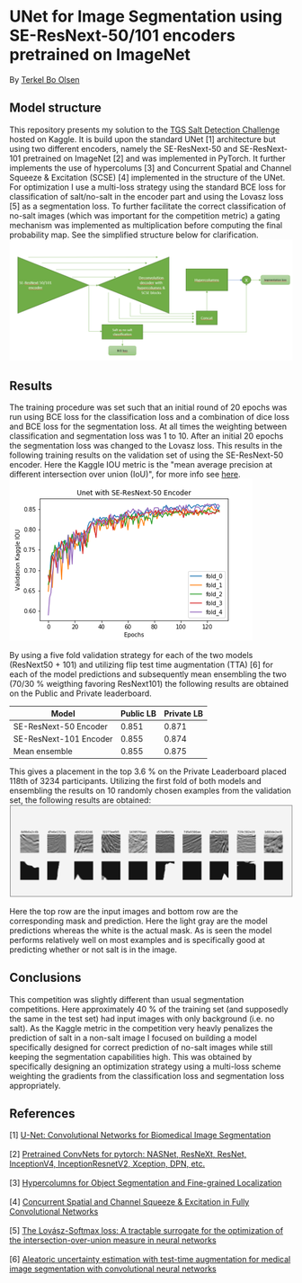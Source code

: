 # UNet for Image Segmentation using SE-ResNext-50/101 encoders pretrained on ImageNet 
By [Terkel Bo Olsen](https://www.linkedin.com/in/olsent0/)

## Model structure
This repository presents my solution to the [TGS Salt Detection Challenge](https://www.kaggle.com/c/tgs-salt-identification-challenge) hosted on Kaggle. It is build upon the standard UNet [1] architecture but using two different encoders, namely the SE-ResNext-50 and SE-ResNext-101 pretrained on ImageNet [2] and was implemented in PyTorch. It further implements the use of hypercolums [3] and Concurrent Spatial and Channel Squeeze & Excitation (SCSE) [4] implemented in the structure of the UNet. For optimization I use a multi-loss strategy using the standard BCE loss for classification of salt/no-salt in the encoder part and using the Lovasz loss [5] as a segmentation loss. To further facilitate the correct classification of no-salt images (which was important for the competition metric) a gating mechanism was implemented as multiplication before computing the final probability map. See the simplified structure below for clarification.
<img src='./model_structure.PNG' />

## Results
The training procedure was set such that an initial round of 20 epochs was run using BCE loss for the classification loss and a combination of dice loss and BCE loss for the segmentation loss. At all times the weighting between classification and segmentation loss was 1 to 10. After an initial 20 epochs the segmentation loss was changed to the Lovasz loss. This results in the following training results on the validation set of using the SE-ResNext-50 encoder. Here the Kaggle IOU metric is the "mean average precision at different intersection over union (IoU)", for more info see [here](https://www.kaggle.com/c/tgs-salt-identification-challenge#evaluation).
<img src='./Example_training_resnext50.png' />

By using a five fold validation strategy for each of the two models (ResNext50 + 101) and utilizing flip test time augmentation (TTA) [6] for each of the model predictions and subsequently mean ensembling the two (70/30 % weigthing favoring ResNext101) the following results are obtained on the Public and Private leaderboard.

| Model                  | Public LB | Private LB |
|------------------------|-----------|------------|
| SE-ResNext-50 Encoder  | 0.851     | 0.871      |
| SE-ResNext-101 Encoder | 0.855     | 0.874      |
| Mean ensemble          | 0.855     | 0.875      |

This gives a placement in the top 3.6 % on the Private Leaderboard placed 118th of 3234 participants.
Utilizing the first fold of both models and ensembling the results on 10 randomly chosen examples from the validation set, the following results are obtained:
<img src='./collage_fold_0_background.PNG' />

Here the top row are the input images and bottom row are the corresponding mask and prediction. Here the light gray are the model predictions whereas the white is the actual mask. As is seen the model performs relatively well on most examples and is specifically good at predicting whether or not salt is in the image.

## Conclusions
This competition was slightly different than usual segmentation competitions. Here approximately 40 % of the training set (and supposedly the same in the test set) had input images with only background (i.e. no salt). As the Kaggle metric in the competition very heavly penalizes the prediction of salt in a non-salt image I focused on building a model specifically designed for correct prediction of no-salt images while still keeping the segmentation capabilities high. This was obtained by specifically designing an optimization strategy using a multi-loss scheme weighting the gradients from the classification loss and segmentation loss appropriately. 

## References
[1] [U-Net: Convolutional Networks for Biomedical Image Segmentation](https://arxiv.org/pdf/1505.04597.pdf) <br/><br/>
[2] [Pretrained ConvNets for pytorch: NASNet, ResNeXt, ResNet, InceptionV4, InceptionResnetV2, Xception, DPN, etc.](https://github.com/Cadene/pretrained-models.pytorch) <br/><br/>
[3] [Hypercolumns for Object Segmentation and Fine-grained Localization](https://arxiv.org/pdf/1411.5752.pdf) <br/><br/>
[4] [Concurrent Spatial and Channel Squeeze & Excitation in Fully Convolutional Networks](https://arxiv.org/pdf/1803.02579.pdf) <br/><br/>
[5] [The Lovász-Softmax loss: A tractable surrogate for the optimization of the intersection-over-union measure in neural networks](https://arxiv.org/pdf/1705.08790.pdf) <br/><br/>
[6] [Aleatoric uncertainty estimation with test-time augmentation for medical image segmentation with convolutional neural networks](https://arxiv.org/abs/1807.07356.pdf)<br/><br/>
